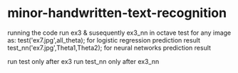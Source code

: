 minor-handwritten-text-recognition
==================================

running the code
run ex3 & susequently ex3_nn in octave
test for any image as:
test('ex7.jpg',all_theta); for logistic regression prediction result
test_nn('ex7.jpg',Theta1,Theta2); for neural networks prediction result

run test only after ex3
run test_nn only after ex3_nn
